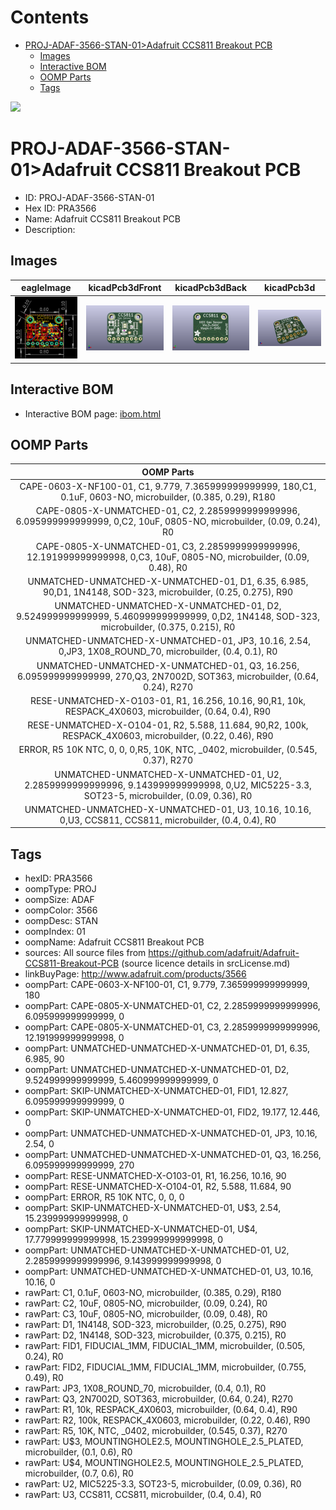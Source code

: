 



Contents
========

* [PROJ-ADAF-3566-STAN-01>Adafruit CCS811 Breakout PCB](#proj-adaf-3566-stan-01adafruit-ccs811-breakout-pcb)
	* [Images](#images)
	* [Interactive BOM](#interactive-bom)
	* [OOMP Parts](#oomp-parts)
	* [Tags](#tags)
  
![][im]
# PROJ-ADAF-3566-STAN-01>Adafruit CCS811 Breakout PCB

- ID: PROJ-ADAF-3566-STAN-01
- Hex ID: PRA3566
- Name: Adafruit CCS811 Breakout PCB
- Description: 

## Images
  
  

|eagleImage|kicadPcb3dFront|kicadPcb3dBack|kicadPcb3d|
| :---: | :---: | :---: | :---: |
|[![eagleImage](eagleImage_140.png)](eagleImage_600.png)|[![kicadPcb3dFront](kicadPcb3dFront_140.png)](kicadPcb3dFront_600.png)|[![kicadPcb3dBack](kicadPcb3dBack_140.png)](kicadPcb3dBack_600.png)|[![kicadPcb3d](kicadPcb3d_140.png)](kicadPcb3d_600.png)|

## Interactive BOM

- Interactive BOM page: [ibom.html](kicad/bom/ibom.html)

## OOMP Parts
  

|OOMP Parts|
| :---: |
|CAPE-0603-X-NF100-01, C1, 9.779, 7.365999999999999, 180,C1, 0.1uF, 0603-NO, microbuilder, (0.385, 0.29), R180|
|CAPE-0805-X-UNMATCHED-01, C2, 2.2859999999999996, 6.095999999999999, 0,C2, 10uF, 0805-NO, microbuilder, (0.09, 0.24), R0|
|CAPE-0805-X-UNMATCHED-01, C3, 2.2859999999999996, 12.191999999999998, 0,C3, 10uF, 0805-NO, microbuilder, (0.09, 0.48), R0|
|UNMATCHED-UNMATCHED-X-UNMATCHED-01, D1, 6.35, 6.985, 90,D1, 1N4148, SOD-323, microbuilder, (0.25, 0.275), R90|
|UNMATCHED-UNMATCHED-X-UNMATCHED-01, D2, 9.524999999999999, 5.460999999999999, 0,D2, 1N4148, SOD-323, microbuilder, (0.375, 0.215), R0|
|UNMATCHED-UNMATCHED-X-UNMATCHED-01, JP3, 10.16, 2.54, 0,JP3, 1X08_ROUND_70, microbuilder, (0.4, 0.1), R0|
|UNMATCHED-UNMATCHED-X-UNMATCHED-01, Q3, 16.256, 6.095999999999999, 270,Q3, 2N7002D, SOT363, microbuilder, (0.64, 0.24), R270|
|RESE-UNMATCHED-X-O103-01, R1, 16.256, 10.16, 90,R1, 10k, RESPACK_4X0603, microbuilder, (0.64, 0.4), R90|
|RESE-UNMATCHED-X-O104-01, R2, 5.588, 11.684, 90,R2, 100k, RESPACK_4X0603, microbuilder, (0.22, 0.46), R90|
|ERROR, R5 10K NTC, 0, 0, 0,R5, 10K, NTC, _0402, microbuilder, (0.545, 0.37), R270|
|UNMATCHED-UNMATCHED-X-UNMATCHED-01, U2, 2.2859999999999996, 9.143999999999998, 0,U2, MIC5225-3.3, SOT23-5, microbuilder, (0.09, 0.36), R0|
|UNMATCHED-UNMATCHED-X-UNMATCHED-01, U3, 10.16, 10.16, 0,U3, CCS811, CCS811, microbuilder, (0.4, 0.4), R0|

## Tags

- hexID: PRA3566
- oompType: PROJ
- oompSize: ADAF
- oompColor: 3566
- oompDesc: STAN
- oompIndex: 01
- oompName: Adafruit CCS811 Breakout PCB
- sources: All source files from https://github.com/adafruit/Adafruit-CCS811-Breakout-PCB (source licence details in srcLicense.md)
- linkBuyPage: http://www.adafruit.com/products/3566
- oompPart: CAPE-0603-X-NF100-01, C1, 9.779, 7.365999999999999, 180
- oompPart: CAPE-0805-X-UNMATCHED-01, C2, 2.2859999999999996, 6.095999999999999, 0
- oompPart: CAPE-0805-X-UNMATCHED-01, C3, 2.2859999999999996, 12.191999999999998, 0
- oompPart: UNMATCHED-UNMATCHED-X-UNMATCHED-01, D1, 6.35, 6.985, 90
- oompPart: UNMATCHED-UNMATCHED-X-UNMATCHED-01, D2, 9.524999999999999, 5.460999999999999, 0
- oompPart: SKIP-UNMATCHED-X-UNMATCHED-01, FID1, 12.827, 6.095999999999999, 0
- oompPart: SKIP-UNMATCHED-X-UNMATCHED-01, FID2, 19.177, 12.446, 0
- oompPart: UNMATCHED-UNMATCHED-X-UNMATCHED-01, JP3, 10.16, 2.54, 0
- oompPart: UNMATCHED-UNMATCHED-X-UNMATCHED-01, Q3, 16.256, 6.095999999999999, 270
- oompPart: RESE-UNMATCHED-X-O103-01, R1, 16.256, 10.16, 90
- oompPart: RESE-UNMATCHED-X-O104-01, R2, 5.588, 11.684, 90
- oompPart: ERROR, R5 10K NTC, 0, 0, 0
- oompPart: SKIP-UNMATCHED-X-UNMATCHED-01, U$3, 2.54, 15.239999999999998, 0
- oompPart: SKIP-UNMATCHED-X-UNMATCHED-01, U$4, 17.779999999999998, 15.239999999999998, 0
- oompPart: UNMATCHED-UNMATCHED-X-UNMATCHED-01, U2, 2.2859999999999996, 9.143999999999998, 0
- oompPart: UNMATCHED-UNMATCHED-X-UNMATCHED-01, U3, 10.16, 10.16, 0
- rawPart: C1, 0.1uF, 0603-NO, microbuilder, (0.385, 0.29), R180
- rawPart: C2, 10uF, 0805-NO, microbuilder, (0.09, 0.24), R0
- rawPart: C3, 10uF, 0805-NO, microbuilder, (0.09, 0.48), R0
- rawPart: D1, 1N4148, SOD-323, microbuilder, (0.25, 0.275), R90
- rawPart: D2, 1N4148, SOD-323, microbuilder, (0.375, 0.215), R0
- rawPart: FID1, FIDUCIAL_1MM, FIDUCIAL_1MM, microbuilder, (0.505, 0.24), R0
- rawPart: FID2, FIDUCIAL_1MM, FIDUCIAL_1MM, microbuilder, (0.755, 0.49), R0
- rawPart: JP3, 1X08_ROUND_70, microbuilder, (0.4, 0.1), R0
- rawPart: Q3, 2N7002D, SOT363, microbuilder, (0.64, 0.24), R270
- rawPart: R1, 10k, RESPACK_4X0603, microbuilder, (0.64, 0.4), R90
- rawPart: R2, 100k, RESPACK_4X0603, microbuilder, (0.22, 0.46), R90
- rawPart: R5, 10K, NTC, _0402, microbuilder, (0.545, 0.37), R270
- rawPart: U$3, MOUNTINGHOLE2.5, MOUNTINGHOLE_2.5_PLATED, microbuilder, (0.1, 0.6), R0
- rawPart: U$4, MOUNTINGHOLE2.5, MOUNTINGHOLE_2.5_PLATED, microbuilder, (0.7, 0.6), R0
- rawPart: U2, MIC5225-3.3, SOT23-5, microbuilder, (0.09, 0.36), R0
- rawPart: U3, CCS811, CCS811, microbuilder, (0.4, 0.4), R0



[im]: kicadPcb3d_450.png
